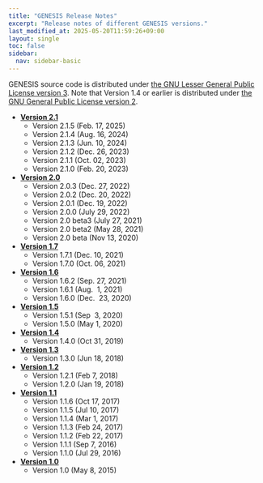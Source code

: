 ```yaml
---
title: "GENESIS Release Notes"
excerpt: "Release notes of different GENESIS versions."
last_modified_at: 2025-05-20T11:59:26+09:00
layout: single
toc: false
sidebar:
  nav: sidebar-basic
---
```



GENESIS source code is distributed under [the GNU Lesser General Public License
version 3](https://www.gnu.org/licenses/lgpl-3.0.en.html). Note that Version 1.4
or earlier is distributed under [the GNU General Public License version
2](https://www.gnu.org/licenses/old-licenses/gpl-2.0.en.html).  


- **[Version 2.1](/releases/genesis_version_2.1/)**
    - Version 2.1.5 (Feb. 17, 2025)
    - Version 2.1.4 (Aug. 16, 2024)
    - Version 2.1.3 (Jun. 10, 2024)
    - Version 2.1.2 (Dec. 26, 2023)
    - Version 2.1.1 (Oct. 02, 2023)
    - Version 2.1.0 (Feb. 20, 2023)
- **[Version 2.0](/releases/genesis_version_2.0/)**
    - Version 2.0.3 (Dec. 27, 2022)
    - Version 2.0.2 (Dec. 20, 2022)
    - Version 2.0.1 (Dec. 19, 2022)
    - Version 2.0.0 (July 29, 2022)
    - Version 2.0 beta3 (July 27, 2021)
    - Version 2.0 beta2 (May 28, 2021)
    - Version 2.0 beta (Nov 13, 2020)
- **[Version 1.7](/releases/genesis_version_1.7/)**
    - Version 1.7.1 (Dec. 10, 2021)
    - Version 1.7.0 (Oct. 06, 2021)
- **[Version 1.6](/releases/genesis_version_1.6.1/)**
    - Version 1.6.2 (Sep. 27, 2021)
    - Version 1.6.1 (Aug.  1, 2021)
    - Version 1.6.0 (Dec.  23, 2020)
- **[Version 1.5](/releases/genesis_version_1.5/)**
    - Version 1.5.1 (Sep  3, 2020)
    - Version 1.5.0 (May 1, 2020)
- **[Version 1.4](/releases/genesis_version_1.4/)**
    - Version 1.4.0 (Oct 31, 2019)
- **[Version 1.3](/releases/genesis_version_1.3/)**
    - Version 1.3.0 (Jun 18, 2018)
- **[Version 1.2](/releases/genesis_version_1.2/)**
    - Version 1.2.1 (Feb 7, 2018)
    - Version 1.2.0 (Jan 19, 2018)
- **[Version 1.1](/releases/genesis_version_1.1/)**
    - Version 1.1.6 (Oct 17, 2017)
    - Version 1.1.5 (Jul 10, 2017)
    - Version 1.1.4 (Mar 1, 2017)
    - Version 1.1.3 (Feb 24, 2017)
    - Version 1.1.2 (Feb 22, 2017)
    - Version 1.1.1 (Sep 7, 2016)
    - Version 1.1.0 (Jul 29, 2016)
- **[Version 1.0](/releases/genesis_version_1.0/)**
    - Version 1.0 (May 8, 2015)

